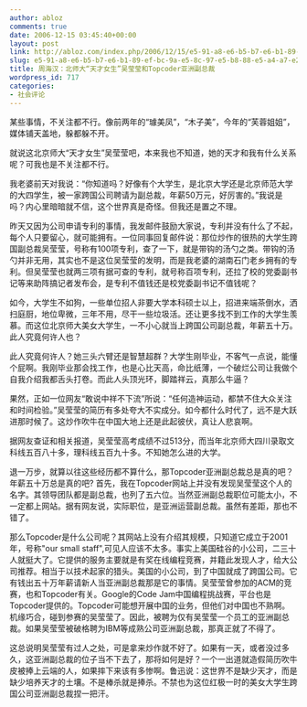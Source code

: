 ```yaml
---
author: abloz
comments: true
date: 2006-12-15 03:45:40+00:00
layout: post
link: http://abloz.com/index.php/2006/12/15/e5-91-a8-e6-b5-b7-e6-b1-89-ef-bc-9a-e5-8c-97-e5-b8-88-e5-a4-a7-e2-80-9c-e5-a4-a9-e6-89-8d-e5-a5-b3-e7-94-9f-e2-80-9d-e5-90-b4-e8-8e-b9-e8-8e-b9-e5-92-8ctopcoder-e4-ba-9a-e6-b4-b2-e5-89-af-e6-80-bb/
slug: e5-91-a8-e6-b5-b7-e6-b1-89-ef-bc-9a-e5-8c-97-e5-b8-88-e5-a4-a7-e2-80-9c-e5-a4-a9-e6-89-8d-e5-a5-b3-e7-94-9f-e2-80-9d-e5-90-b4-e8-8e-b9-e8-8e-b9-e5-92-8ctopcoder-e4-ba-9a-e6-b4-b2-e5-89-af-e6-80-bb
title: 周海汉：北师大“天才女生”吴莹莹和Topcoder亚洲副总裁
wordpress_id: 717
categories:
- 社会评论
---
```


某些事情，不关注都不行。像前两年的“璩美凤”，“木子美”，今年的“芙蓉姐姐”，媒体铺天盖地，躲都躲不开。




就说这北京师大“天才女生”吴莹莹吧，本来我也不知道，她的天才和我有什么关系呢？可我也是不关注都不行。




我老婆前天对我说：“你知道吗？好像有个大学生，是北京大学还是北京师范大学的大四学生，被一家跨国公司聘请为副总裁，年薪50万元，好厉害的。”我说是吗？内心里暗暗就不信，这个世界真是奇怪。但我还是置之不理。




昨天又因为公司申请专利的事情，我发邮件鼓励大家说，专利并没有什么了不起，每个人只要留心，就可能拥有。一位同事回复邮件说：那位炒作的很热的大学生跨国副总裁吴莹莹，号称有100项专利，查了一下，就是带钩的汤勺之类。带钩的汤勺并非无用，其实也不是这位吴莹莹的发明，而是我老婆的湖南石门老乡拥有的专利。但吴莹莹也就两三项有据可查的专利，就号称百项专利，还拉了校的党委副书记等来助阵搞记者发布会，是专利不值钱还是校党委副书记不值钱呢？




如今，大学生不如狗，一些单位招人非要大学本科硕士以上，招进来端茶倒水，洒扫庭厨，地位卑微，三年不用，尽干一些垃圾活。还让更多找不到工作的大学生羡慕。而这位北京师大美女大学生，一不小心就当上跨国公司副总裁，年薪五十万。此人究竟何许人也？




此人究竟何许人？她三头六臂还是智慧超群？大学生刚毕业，不客气一点说，能懂个屁啊。我刚毕业那会找工作，也是心比天高，命比纸薄，一个破烂公司让我做个自我介绍我都舌头打卷。而此人头顶光环，脚踏祥云，真那么牛逼？




果然，正如一位网友“敢说中祥不下流”所说：“任何造神运动，都禁不住大众关注和时间检验。”吴莹莹的简历有多处夸大不实成分。如今都什么时代了，远不是大跃进那时候了。这炒作吹牛在中国大地上还是此起彼伏，真让人悲哀啊。




据网友查证和相关报道，吴莹莹高考成绩不过513分，而当年北京师大四川录取文科线五百八十多，理科线五百九十多。不知她怎么进的大学。




退一万步，就算以往这些经历都不算什么，那Topcoder亚洲副总裁总是真的吧？年薪五十万总是真的吧?
首先，我在Topcoder网站上并没有发现吴莹莹这个人的名字。其领导团队都是副总裁，也列了五六位。当然亚洲副总裁职位可能太小，不一定都上网站。据有网友说，实际职位，是亚洲运营副总裁。虽然有差距，那也不错了。




那么Topcoder是什么公司呢？其网站上没有介绍其规模，只知道它成立于2001年，号称"our small
staff",可见人应该不太多。事实上美国硅谷的小公司，二三十人就挺大了。它提供的服务主要就是有奖在线编程竞赛，并籍此发现人才，给大公司推荐。相当于以技术起家的猎头。美国的小公司，到了中国就成了跨国公司。它有钱出五十万年薪请新人当亚洲副总裁那是它的事情。吴莹莹曾参加的ACM的竞赛，也和Topcoder有关。Google的Code
Jam中国编程挑战赛，平台也是Topcoder提供的。Topcoder可能想开展中国的业务，但他们对中国也不熟啊。机缘巧合，碰到参赛的吴莹莹了。因此，被聘为仅有吴莹莹一个员工的亚洲副总裁。如果吴莹莹被破格聘为IBM等成熟公司亚洲副总裁，那真正就了不得了。




这总说明吴莹莹有过人之处，可是拿来炒作就不好了。如果有一天，或者没过多久，这亚洲副总裁的位子当不下去了，那将如何是好？一个一出道就造假简历吹牛皮被捧上云端的人，如果摔下来该有多惨啊。鲁迅说：这世界不是缺少天才，而是缺少培养天才的土壤。不是棒杀就是捧杀。不禁也为这位红极一时的美女大学生跨国公司亚洲副总裁捏一把汗。
